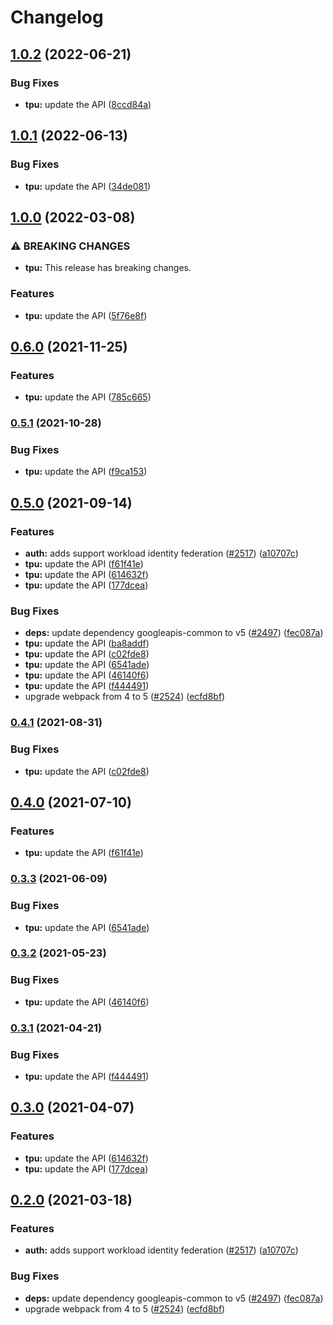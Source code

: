 # Changelog

## [1.0.2](https://github.com/googleapis/google-api-nodejs-client/compare/tpu-v1.0.1...tpu-v1.0.2) (2022-06-21)


### Bug Fixes

* **tpu:** update the API ([8ccd84a](https://github.com/googleapis/google-api-nodejs-client/commit/8ccd84aae6a877dce0c2fcfbeb9ecafb88c237ef))

## [1.0.1](https://github.com/googleapis/google-api-nodejs-client/compare/tpu-v1.0.0...tpu-v1.0.1) (2022-06-13)


### Bug Fixes

* **tpu:** update the API ([34de081](https://github.com/googleapis/google-api-nodejs-client/commit/34de081906c9badd0c24fd2171b9a48deeb001c9))

## [1.0.0](https://github.com/googleapis/google-api-nodejs-client/compare/tpu-v0.6.0...tpu-v1.0.0) (2022-03-08)


### ⚠ BREAKING CHANGES

* **tpu:** This release has breaking changes.

### Features

* **tpu:** update the API ([5f76e8f](https://github.com/googleapis/google-api-nodejs-client/commit/5f76e8fc764377141290a6493c47a134e104606c))

## [0.6.0](https://www.github.com/googleapis/google-api-nodejs-client/compare/tpu-v0.5.1...tpu-v0.6.0) (2021-11-25)


### Features

* **tpu:** update the API ([785c665](https://www.github.com/googleapis/google-api-nodejs-client/commit/785c665da2a2e0f22e84555899343def3ad59729))

### [0.5.1](https://www.github.com/googleapis/google-api-nodejs-client/compare/tpu-v0.5.0...tpu-v0.5.1) (2021-10-28)


### Bug Fixes

* **tpu:** update the API ([f9ca153](https://www.github.com/googleapis/google-api-nodejs-client/commit/f9ca153bad9f791ed3b7e5c323fe0c6e4e2e176f))

## [0.5.0](https://www.github.com/googleapis/google-api-nodejs-client/compare/tpu-v0.4.1...tpu-v0.5.0) (2021-09-14)


### Features

* **auth:** adds support workload identity federation ([#2517](https://www.github.com/googleapis/google-api-nodejs-client/issues/2517)) ([a10707c](https://www.github.com/googleapis/google-api-nodejs-client/commit/a10707c477759e7c9ef6360a2fe800856fb600c1))
* **tpu:** update the API ([f61f41e](https://www.github.com/googleapis/google-api-nodejs-client/commit/f61f41e6809ea013f0fdb2397b36759078652546))
* **tpu:** update the API ([614632f](https://www.github.com/googleapis/google-api-nodejs-client/commit/614632fbb396535cb7f34dc48b4a6437b545bcf5))
* **tpu:** update the API ([177dcea](https://www.github.com/googleapis/google-api-nodejs-client/commit/177dcea5c0036daca63eae298b788b4f0dae045f))


### Bug Fixes

* **deps:** update dependency googleapis-common to v5 ([#2497](https://www.github.com/googleapis/google-api-nodejs-client/issues/2497)) ([fec087a](https://www.github.com/googleapis/google-api-nodejs-client/commit/fec087abcf3d994dd41c3ffa0a0c12b1f9f09dae))
* **tpu:** update the API ([ba8addf](https://www.github.com/googleapis/google-api-nodejs-client/commit/ba8addf22536a5619c777051a318bee20c66b1c4))
* **tpu:** update the API ([c02fde8](https://www.github.com/googleapis/google-api-nodejs-client/commit/c02fde821f2d990a622b7784f68ba12b8f1cf445))
* **tpu:** update the API ([6541ade](https://www.github.com/googleapis/google-api-nodejs-client/commit/6541ade6fbd06d7117c10d15ac162f9fda7f687c))
* **tpu:** update the API ([46140f6](https://www.github.com/googleapis/google-api-nodejs-client/commit/46140f665c460eb4a9578b409cc0eca7af91637a))
* **tpu:** update the API ([f444491](https://www.github.com/googleapis/google-api-nodejs-client/commit/f444491d90c54e95a87bd14e82ec808bdbfd2bef))
* upgrade webpack from 4 to 5  ([#2524](https://www.github.com/googleapis/google-api-nodejs-client/issues/2524)) ([ecfd8bf](https://www.github.com/googleapis/google-api-nodejs-client/commit/ecfd8bfcd06e1beabff7ec9a8c4000222379eb8d))

### [0.4.1](https://www.github.com/googleapis/google-api-nodejs-client/compare/tpu-v0.4.0...tpu-v0.4.1) (2021-08-31)


### Bug Fixes

* **tpu:** update the API ([c02fde8](https://www.github.com/googleapis/google-api-nodejs-client/commit/c02fde821f2d990a622b7784f68ba12b8f1cf445))

## [0.4.0](https://www.github.com/googleapis/google-api-nodejs-client/compare/tpu-v0.3.3...tpu-v0.4.0) (2021-07-10)


### Features

* **tpu:** update the API ([f61f41e](https://www.github.com/googleapis/google-api-nodejs-client/commit/f61f41e6809ea013f0fdb2397b36759078652546))

### [0.3.3](https://www.github.com/googleapis/google-api-nodejs-client/compare/tpu-v0.3.2...tpu-v0.3.3) (2021-06-09)


### Bug Fixes

* **tpu:** update the API ([6541ade](https://www.github.com/googleapis/google-api-nodejs-client/commit/6541ade6fbd06d7117c10d15ac162f9fda7f687c))

### [0.3.2](https://www.github.com/googleapis/google-api-nodejs-client/compare/tpu-v0.3.1...tpu-v0.3.2) (2021-05-23)


### Bug Fixes

* **tpu:** update the API ([46140f6](https://www.github.com/googleapis/google-api-nodejs-client/commit/46140f665c460eb4a9578b409cc0eca7af91637a))

### [0.3.1](https://www.github.com/googleapis/google-api-nodejs-client/compare/tpu-v0.3.0...tpu-v0.3.1) (2021-04-21)


### Bug Fixes

* **tpu:** update the API ([f444491](https://www.github.com/googleapis/google-api-nodejs-client/commit/f444491d90c54e95a87bd14e82ec808bdbfd2bef))

## [0.3.0](https://www.github.com/googleapis/google-api-nodejs-client/compare/tpu-v0.2.0...tpu-v0.3.0) (2021-04-07)


### Features

* **tpu:** update the API ([614632f](https://www.github.com/googleapis/google-api-nodejs-client/commit/614632fbb396535cb7f34dc48b4a6437b545bcf5))
* **tpu:** update the API ([177dcea](https://www.github.com/googleapis/google-api-nodejs-client/commit/177dcea5c0036daca63eae298b788b4f0dae045f))

## [0.2.0](https://www.github.com/googleapis/google-api-nodejs-client/compare/tpu-v0.1.0...tpu-v0.2.0) (2021-03-18)


### Features

* **auth:** adds support workload identity federation ([#2517](https://www.github.com/googleapis/google-api-nodejs-client/issues/2517)) ([a10707c](https://www.github.com/googleapis/google-api-nodejs-client/commit/a10707c477759e7c9ef6360a2fe800856fb600c1))


### Bug Fixes

* **deps:** update dependency googleapis-common to v5 ([#2497](https://www.github.com/googleapis/google-api-nodejs-client/issues/2497)) ([fec087a](https://www.github.com/googleapis/google-api-nodejs-client/commit/fec087abcf3d994dd41c3ffa0a0c12b1f9f09dae))
* upgrade webpack from 4 to 5  ([#2524](https://www.github.com/googleapis/google-api-nodejs-client/issues/2524)) ([ecfd8bf](https://www.github.com/googleapis/google-api-nodejs-client/commit/ecfd8bfcd06e1beabff7ec9a8c4000222379eb8d))
